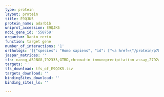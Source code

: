 ```yaml
---
type: protein
layout: protein
title: E9QJK5
protein_name: adarb1b
uniprot_accession: E9QJK5
ncbi_gene_id: '558759'
organism: Danio rerio
function: target gene
number_of_interactions: '1'
orthologs: '[{"species": "Homo sapiens", "id": ["<a href=\"/protein/p78563\">P78563</a>"]}, {"species": "Mus musculus", "id": ["<a href=\"/protein/q91zs8\">Q91ZS8</a>"]}, {"species": "Rattus norvegicus", "id": ["<a href=\"/protein/a0a0g2jux0\">A0A0G2JUX0</a>"]}, {"species": "Caenorhabditis elegans", "id": ["Q22618"]}]'
jaspar_matrices: ''
tfs: nanog,A5JNG8,792333,GTRD,chromatin immunoprecipitation assay,27924024%5Buid%5D,No
targets: ''
tfs_download: tfs_of_E9QJK5.tsv
targets_download: ''
bindingSites_download: ''
binding_sites_ls: ''

---
```

